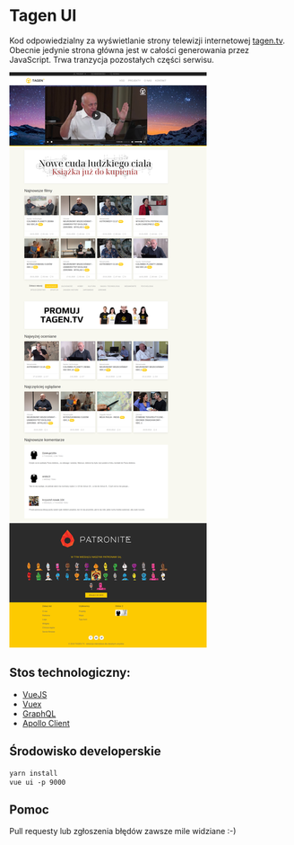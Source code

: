 # Tagen UI

Kod odpowiedzialny za wyświetlanie strony telewizji internetowej [tagen.tv](https://tagen.tv). Obecnie jedynie strona główna jest w całości generowania przez JavaScript. Trwa tranzycja pozostałych części serwisu.

![tagen-homepage](docs/tagen-homepage.png)



## Stos technologiczny:

* [VueJS](https://vuejs.org/)
* [Vuex](https://vuex.vuejs.org/)
* [GraphQL](https://graphql.org/)
* [Apollo Client](https://www.apollographql.com/docs/react/)



## Środowisko developerskie

```
yarn install
vue ui -p 9000
```



## Pomoc

Pull requesty lub zgłoszenia błędów zawsze mile widziane :-)